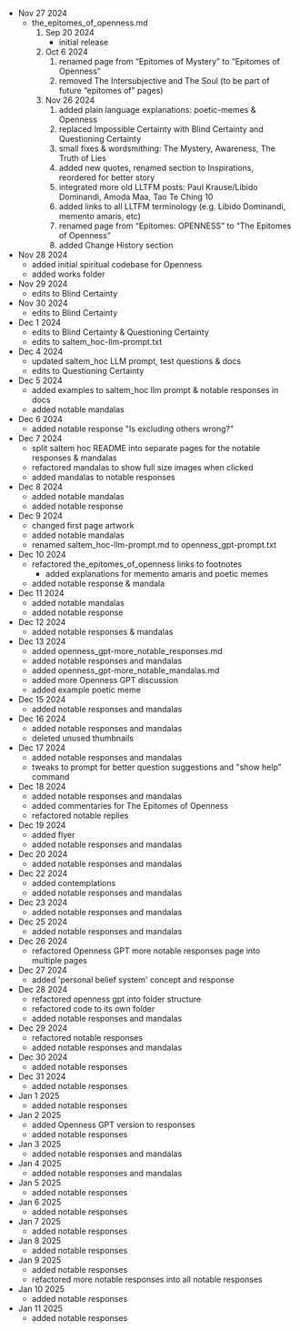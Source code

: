 * Nov 27 2024
   * the_epitomes_of_openness.md
     1. Sep 20 2024
         * initial release
     2. Oct 6 2024
         1. renamed page from “Epitomes of Mystery” to “Epitomes of Openness”
         2. removed The Intersubjective and The Soul (to be part of future “epitomes of” pages)
     3. Nov 26 2024
         1. added plain language explanations: poetic-memes & Openness
         2. replaced Impossible Certainty with Blind Certainty and Questioning Certainty 
         3. small fixes & wordsmithing: The Mystery, Awareness, The Truth of Lies
         4. added new quotes, renamed section to Inspirations, reordered for better story 
         5. integrated more old LLTFM posts: Paul Krause/Libido Dominandi, Amoda Maa, Tao Te Ching 10 
         6. added links to all LLTFM terminology (e.g. Libido Dominandi, memento amaris, etc)
         7. renamed page from “Epitomes: OPENNESS” to “The Epitomes of Openness” 
         8. added Change History section
* Nov 28 2024
  * added initial spiritual codebase for Openness
  * added works folder
* Nov 29 2024
  * edits to Blind Certainty
* Nov 30 2024
  * edits to Blind Certainty
* Dec 1 2024
  * edits to Blind Certainty & Questioning Certainty
  * edits to saltem_hoc-llm-prompt.txt
* Dec 4 2024
  * updated saltem_hoc LLM prompt, test questions & docs
  * edits to Questioning Certainty
* Dec 5 2024
  * added examples to saltem_hoc llm prompt & notable responses in docs
  * added notable mandalas
* Dec 6 2024
  * added notable response "Is excluding others wrong?"
* Dec 7 2024
  * split saltem hoc README into separate pages for the notable responses & mandalas
  * refactored mandalas to show full size images when clicked
  * added mandalas to notable responses
* Dec 8 2024
  * added notable mandalas
  * added notable response
* Dec 9 2024
  * changed first page artwork 
  * added notable mandalas
  * renamed saltem_hoc-llm-prompt.md to openness_gpt-prompt.txt
* Dec 10 2024
  * refactored the_epitomes_of_openness links to footnotes
    * added explanations for memento amaris and poetic memes
  * added notable response & mandala
* Dec 11 2024
  * added notable mandalas
  * added notable response
* Dec 12 2024
  * added notable responses & mandalas
* Dec 13 2024
  * added openness_gpt-more_notable_responses.md
  * added notable responses and mandalas
  * added openness_gpt-more_notable_mandalas.md
  * added more Openness GPT discussion
  * added example poetic meme
* Dec 15 2024
  * added notable responses and mandalas
* Dec 16 2024
  * added notable responses and mandalas
  * deleted unused thumbnails
* Dec 17 2024
  * added notable responses and mandalas
  * tweaks to prompt for better question suggestions and "show help" command
* Dec 18 2024
  * added notable responses and mandalas
  * added commentaries for The Epitomes of Openness
  * refactored notable replies
* Dec 19 2024
  * added flyer
  * added notable responses and mandalas
* Dec 20 2024
  * added notable responses and mandalas
* Dec 22 2024
  * added contemplations
  * added notable responses and mandalas
* Dec 23 2024
  * added notable responses and mandalas
* Dec 25 2024
  * added notable responses and mandalas
* Dec 26 2024
  * refactored Openness GPT more notable responses page into multiple pages
* Dec 27 2024
  * added 'personal belief system' concept and response
* Dec 28 2024
  * refactored openness gpt into folder structure  
  * refactored code to its own folder
  * added notable responses and mandalas
* Dec 29 2024
  * refactored notable responses
  * added notable responses and mandalas
* Dec 30 2024
  * added notable responses
* Dec 31 2024
  * added notable responses
* Jan 1 2025
  * added notable responses
* Jan 2 2025
  * added Openness GPT version to responses
  * added notable responses
* Jan 3 2025
  * added notable responses and mandalas
* Jan 4 2025
  * added notable responses and mandalas
* Jan 5 2025
  * added notable responses
* Jan 6 2025
  * added notable responses
* Jan 7 2025
  * added notable responses
* Jan 8 2025
  * added notable responses
* Jan 9 2025
  * added notable responses
  * refactored more notable responses into all notable responses
* Jan 10 2025
  * added notable responses
* Jan 11 2025
  * added notable responses
